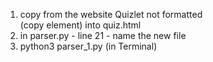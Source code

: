 1) copy from the website Quizlet not formatted <div class="SetPage-terms"> (copy element) into quiz.html
2) in parser.py - line 21 - name the new file
3) python3 parser_1.py (in Terminal)